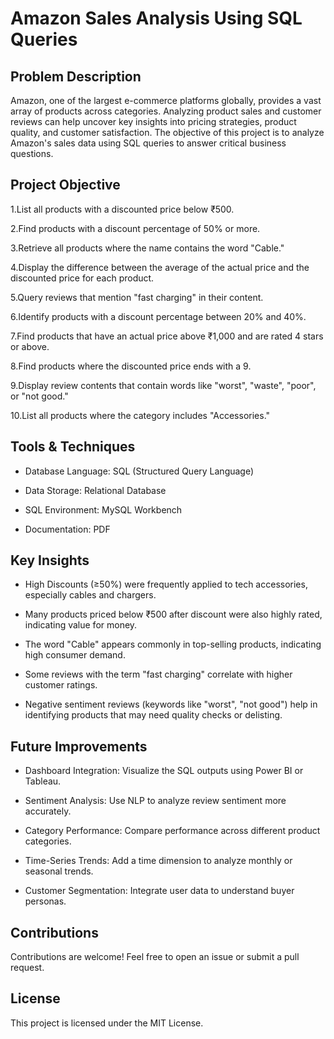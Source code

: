 
# Amazon Sales Analysis Using SQL Queries

## Problem Description 
Amazon, one of the largest e-commerce platforms globally, provides a vast array of products across categories. Analyzing product sales and customer reviews can help uncover key insights into pricing strategies, product quality, and customer satisfaction. The objective of this project is to analyze Amazon's sales data using SQL queries to answer critical business questions.

## Project Objective
1.List all products with a discounted price below ₹500.

2.Find products with a discount percentage of 50% or more.

3.Retrieve all products where the name contains the word "Cable."

4.Display the difference between the average of the actual price and the discounted price for each product.

5.Query reviews that mention "fast charging" in their content.

6.Identify products with a discount percentage between 20% and 40%.

7.Find products that have an actual price above ₹1,000 and are rated 4 stars or above.

8.Find products where the discounted price ends with a 9.

9.Display review contents that contain words like "worst", "waste", "poor", or "not good."

10.List all products where the category includes "Accessories."

## Tools & Techniques

- Database Language: SQL (Structured Query Language)

- Data Storage: Relational Database

- SQL Environment: MySQL Workbench 
- Documentation: PDF



## Key Insights
- High Discounts (≥50%) were frequently applied to tech accessories, especially cables and chargers.

- Many products priced below ₹500 after discount were also highly rated, indicating value for money.

- The word "Cable" appears commonly in top-selling products, indicating high consumer demand.

- Some reviews with the term "fast charging" correlate with higher customer ratings.

- Negative sentiment reviews (keywords like "worst", "not good") help in identifying products that may need quality checks or delisting.
##  Future Improvements
- Dashboard Integration: Visualize the SQL outputs using Power BI or Tableau.

- Sentiment Analysis: Use NLP to analyze review sentiment more accurately.

- Category Performance: Compare performance across different product categories.

- Time-Series Trends: Add a time dimension to analyze monthly or seasonal trends.

- Customer Segmentation: Integrate user data to understand buyer personas.

## Contributions
Contributions are welcome! Feel free to open an issue or submit a pull request.

## License
This project is licensed under the MIT License.



